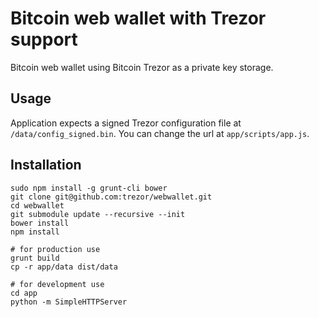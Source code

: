 Bitcoin web wallet with Trezor support
======================================

Bitcoin web wallet using Bitcoin Trezor as a private key storage.

Usage
-----

Application expects a signed Trezor configuration file at
`/data/config_signed.bin`. You can change the url at `app/scripts/app.js`.

Installation
------------

	sudo npm install -g grunt-cli bower
	git clone git@github.com:trezor/webwallet.git
	cd webwallet
	git submodule update --recursive --init
	bower install
	npm install

	# for production use
	grunt build
	cp -r app/data dist/data

	# for development use
	cd app
	python -m SimpleHTTPServer

